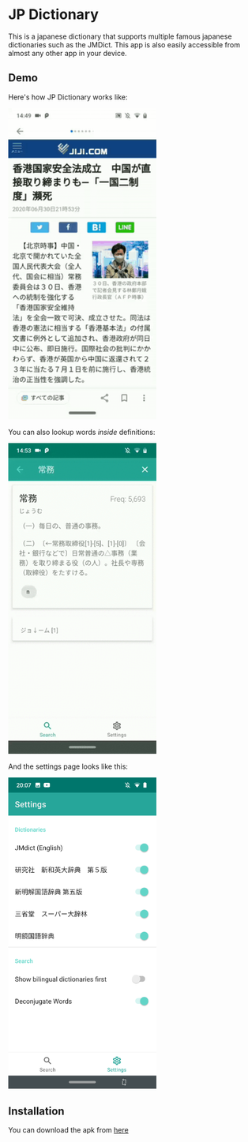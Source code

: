 # JP Dictionary

This is a japanese dictionary that supports multiple famous japanese dictionaries such as the JMDict. This app is also easily accessible from almost any other app in your device.

## Demo

Here's how JP Dictionary works like:

<img src="screenshots/demo.gif" width="300">

You can also lookup words _inside_ definitions:

<img src="screenshots/demo2.gif" width="300">

And the settings page looks like this:

<img src="screeshots/../screenshots/settings.png" width="300">

## Installation

You can download the apk from [here](https://mega.nz/file/bJpkVSxJ#MesbRCQwOY-X5VgCuz1N3KSNYjCMcVlX2iNqhJ6dxk4)

